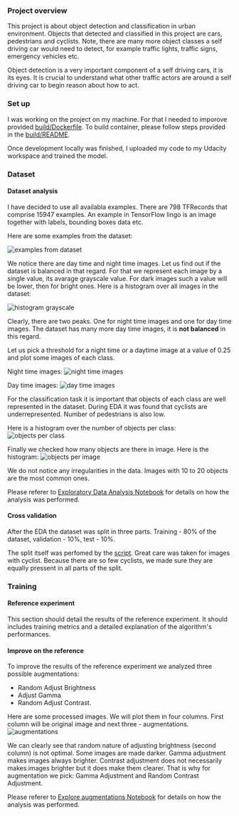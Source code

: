 ### Project overview
This project is about object detection and classification in urban environment. Objects that detected and classified in this project are cars, pedestrians and cyclists. Note, there are many more object classes a self driving car would need to detect, for example traffic lights, traffic signs, emergency vehicles etc.

Object detection is a very important component of a self driving cars, it is its eyes. It is crucial to understand what other traffic actors are around a self driving car to begin reason about how to act.

### Set up
I was working on the project on my machine. For that I needed to imporove provided [build/Dockerfile](build/Dockerfile). To build container, please follow steps provided in the [build/README](build/README.md).

Once development locally was finished, I uploaded my code to my Udacity workspace and trained the model.

### Dataset
#### Dataset analysis
I have decided to use all availabla examples. There are 798 TFRecords that comprise 15947 examples. An example in TensorFlow lingo is an image together with labels, bounding boxes data etc.

Here are some examples from the dataset:

![examples from dataset](images/overview.png)

We notice there are day time and night time images. Let us find out if the dataset is balanced in that regard. For that we represent each image by a single value, its avarage grayscale value. For dark images such a value will be lower, then for bright ones. Here is a histogram over all images in the dataset:

![histogram grayscale](images/hist_grayscale.png)

Clearly, there are two peaks. One for night time images and one for day time images. The dataset has many more day time images, it is **not balanced** in this regard.

Let us pick a threshold for a night time or a daytime image at a value of 0.25 and plot some images of each class.

Night time images:
![night time images](images/night.png)

Day time images:
![day time images](images/day.png)

For the classification task it is important that objects of each class are well represented in the dataset. During EDA it was found that cyclists are underrepresented. Number of pedestrians is also low.

Here is a histogram over the number of objects per class:
![objects per class](images/hist_classes.png)

Finally we checked how many objects are there in image. Here is the histogram:
![objects per image](images/hist_nobjects.png)

We do not notice any irregularities in the data. Images with 10 to 20 objects are the most common ones.

Please referer to [Exploratory Data Analysis Notebook](Exploratory%20Data%20Analysis.ipynb) for details on how the analysis was performed.

#### Cross validation
After the EDA the dataset was split in three parts. Training - 80% of the dataset, validation - 10%, test - 10%.

The split itself was perfomed by the [script](create_splits.py). Great care was taken for images with cyclist. Because there are so few cyclists, we made sure they are equally pressent in all parts of the split.

### Training
#### Reference experiment
This section should detail the results of the reference experiment. It should includes training metrics and a detailed explanation of the algorithm's performances.

#### Improve on the reference
To improve the results of the reference experiment we analyzed three possible augmentations:
 - Random Adjust Brightness
 - Adjust Gamma
 - Random Adjust Contrast.

 Here are some processed images. We will plot them in four columns. First column will be original image and next three - augmentations.
 ![augmentations](images/augmentations.png)

We can clearly see that random nature of adjusting brightness (second column) is not optimal. Some images are made darker. Gamma adjustment makes images always brighter. Contrast adjustment does not necessarily makes images brighter but it does make them clearer. That is why for augmentation we pick: Gamma Adjustment and Random Contrast Adjustment.

Please referer to [Explore augmentations Notebook](Explore%20augmentations.ipynb) for details on how the analysis was performed.